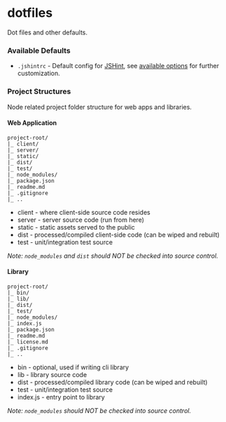dotfiles
========

Dot files and other defaults.

### Available Defaults

* `.jshintrc` - Default config for [JSHint][jshint], see [available options][jshint-options] for further customization.

### Project Structures

Node related project folder structure for web apps and libraries.

#### Web Application

```
project-root/
|_ client/
|_ server/
|_ static/
|_ dist/
|_ test/
|_ node_modules/
|_ package.json
|_ readme.md
|_ .gitignore
|_ ..
```

* client - where client-side source code resides
* server - server source code (run from here)
* static - static assets served to the public
* dist - processed/compiled client-side code (can be wiped and rebuilt)
* test - unit/integration test source

_Note: `node_modules` and `dist` should NOT be checked into source control._

#### Library

```
project-root/
|_ bin/
|_ lib/
|_ dist/
|_ test/
|_ node_modules/
|_ index.js
|_ package.json
|_ readme.md
|_ license.md
|_ .gitignore
|_ ..
```

* bin - optional, used if writing cli library
* lib - library source code
* dist - processed/compiled library code (can be wiped and rebuilt)
* test - unit/integration test source
* index.js - entry point to library

_Note: `node_modules` should NOT be checked into source control._

[jshint]: http://www.jshint.com/
[jshint-options]: http://www.jshint.com/docs/options/
